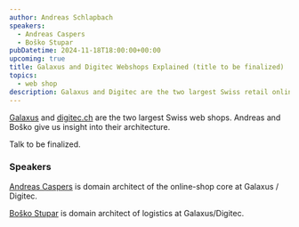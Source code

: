```yaml
---
author: Andreas Schlapbach
speakers:
  - Andreas Caspers
  - Boško Stupar
pubDatetime: 2024-11-18T18:00:00+00:00
upcoming: true
title: Galaxus and Digitec Webshops Explained (title to be finalized)
topics:
  - web shop
description: Galaxus and Digitec are the two largest Swiss retail online shops. Andreas and Boško give us insight into their architecture.
---
```


[Galaxus](https://www.galaxus.ch/en) and [digitec.ch](https://www.digitec.ch/en) are the two largest Swiss web shops. Andreas and Boško give us insight into their architecture.

Talk to be finalized.

### Speakers

[Andreas Caspers](https://www.linkedin.com/in/andreascaspers/) is domain architect of the online-shop core at Galaxus / Digitec.

[Boško Stupar](https://www.linkedin.com/in/stuparbosko) is domain architect of logistics at Galaxus/Digitec.
